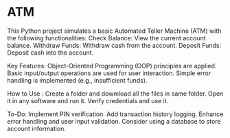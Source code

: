 # ATM
This Python project simulates a basic Automated Teller Machine (ATM) with the following functionalities: 
Check Balance: View the current account balance. 
Withdraw Funds: Withdraw cash from the account. 
Deposit Funds: Deposit cash into the account.

Key Features:
Object-Oriented Programming (OOP) principles are applied.
Basic input/output operations are used for user interaction.
Simple error handling is implemented (e.g., insufficient funds).

How to Use :
Create a folder and dowmload all the files in same folder.
Open it in any software and run it.
Verify credentials and use it.

To-Do:
Implement PIN verification.
Add transaction history logging.
Enhance error handling and user input validation.
Consider using a database to store account information.
